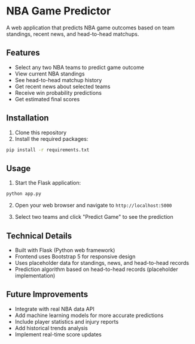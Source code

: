 # NBA Game Predictor

A web application that predicts NBA game outcomes based on team standings, recent news, and head-to-head matchups.

## Features

- Select any two NBA teams to predict game outcome
- View current NBA standings
- See head-to-head matchup history
- Get recent news about selected teams
- Receive win probability predictions
- Get estimated final scores

## Installation

1. Clone this repository
2. Install the required packages:
```bash
pip install -r requirements.txt
```

## Usage

1. Start the Flask application:
```bash
python app.py
```

2. Open your web browser and navigate to `http://localhost:5000`

3. Select two teams and click "Predict Game" to see the prediction

## Technical Details

- Built with Flask (Python web framework)
- Frontend uses Bootstrap 5 for responsive design
- Uses placeholder data for standings, news, and head-to-head records
- Prediction algorithm based on head-to-head records (placeholder implementation)

## Future Improvements

- Integrate with real NBA data API
- Add machine learning models for more accurate predictions
- Include player statistics and injury reports
- Add historical trends analysis
- Implement real-time score updates

